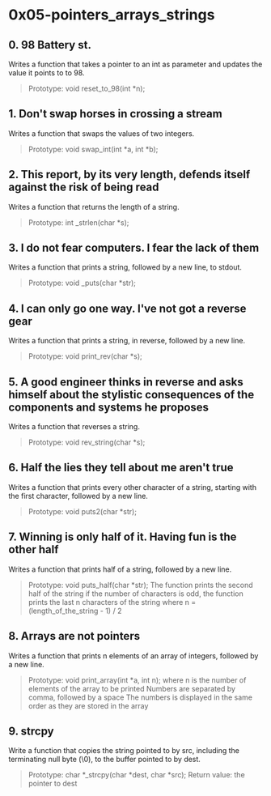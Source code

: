 # 0x05-pointers_arrays_strings
## 0. 98 Battery st.
Writes a function that takes a pointer to an int as parameter and updates the value it points to to 98.
> Prototype: void reset_to_98(int *n);
## 1. Don't swap horses in crossing a stream
Writes a function that swaps the values of two integers.
> Prototype: void swap_int(int *a, int *b);
## 2. This report, by its very length, defends itself against the risk of being read
Writes a function that returns the length of a string.
> Prototype: int _strlen(char *s);
## 3. I do not fear computers. I fear the lack of them
Writes a function that prints a string, followed by a new line, to stdout.
> Prototype: void _puts(char *str);
## 4. I can only go one way. I've not got a reverse gear
Writes a function that prints a string, in reverse, followed by a new line.
> Prototype: void print_rev(char *s);
## 5. A good engineer thinks in reverse and asks himself about the stylistic consequences of the components and systems he proposes
Writes a function that reverses a string.
> Prototype: void rev_string(char *s);
## 6. Half the lies they tell about me aren't true
Writes a function that prints every other character of a string, starting with the first character, followed by a new line.
> Prototype: void puts2(char *str);
## 7. Winning is only half of it. Having fun is the other half
Writes a function that prints half of a string, followed by a new line.
> Prototype: void puts_half(char *str);
The function prints the second half of the string
if the number of characters is odd, the function prints the last n characters of the string
> where n = (length_of_the_string - 1) / 2
## 8. Arrays are not pointers
Writes a function that prints n elements of an array of integers, followed by a new line.
> Prototype: void print_array(int *a, int n);
> where n is the number of elements of the array to be printed
Numbers are separated by comma, followed by a space
The numbers is displayed in the same order as they are stored in the array
## 9. strcpy 
Write a function that copies the string pointed to by src, including the terminating null byte (\0), to the buffer pointed to by dest.
> Prototype: char *_strcpy(char *dest, char *src);
> Return value: the pointer to dest

